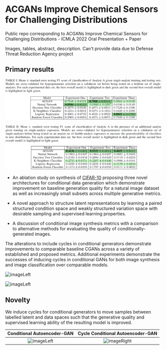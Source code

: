 # ACGANs Improve Chemical Sensors for Challenging Distributions
Public repo corresponding to ACGANs Improve Chemical Sensors for Challenging Distributions - ICMLA 2022 Oral Presentation + Paper

Images, tables, abstract, description. Can't provide data due to Defense Threat Reduction Agency project

## Primary results
![results table 1](imgs/table1.png)


![results table 2](imgs/table2.png)

- An ablation study on synthesis of [CIFAR-10](https://www.cs.toronto.edu/~kriz/cifar.html) proposing three novel architectures for conditional data generation which demonstrate improvement on baseline generation quality for a natural image dataset as well as increasingly small subsets across multiple generative metrics.

- A novel approach to structure latent representations by learning a paired structured condition space and weakly structured variation space with desirable sampling and supervised learning properties. 

- A discussion of conditional image synthesis metrics with a comparison to alternative methods for evaluating the quality of conditionally-generated images. 

The alterations to include cycles in conditional generators demonstrate improvements to comparable baseline CGANs across a variety of established and proposed metrics. Additional experiments demonstrate the successes of inducing cycles in conditional GANs for both image synthesis and image classification over comparable models.

![imageLeft](imgs/analyte_a.png)

![imageLeft](imgs/analyte_b.png)

## Novelty
We induce cycles for conditional generators to move samples between labelled latent and data spaces such that the generative quality and supervised learning ability of the resulting model is improved.

Conditional Autoencoder-GAN             |  Cycle Conditional Autoencoder-GAN
:-------------------------:|:-------------------------:
![imageLeft](imgs/CAEGAN_annot.png)  |  ![imageRight](imgs/CCAEGAN_annot.png)


